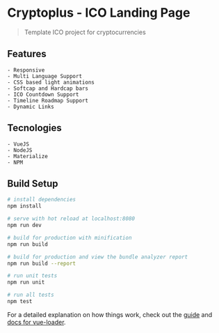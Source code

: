# Cryptoplus - ICO Landing Page
> Template ICO project for cryptocurrencies

## Features
	- Responsive
	- Multi Language Support
	- CSS based light animations
	- Softcap and Hardcap bars
	- ICO Countdown Support 
	- Timeline Roadmap Support
	- Dynamic Links

## Tecnologies
	- VueJS
	- NodeJS
	- Materialize
	- NPM

## Build Setup

``` bash
# install dependencies
npm install

# serve with hot reload at localhost:8080
npm run dev

# build for production with minification
npm run build

# build for production and view the bundle analyzer report
npm run build --report

# run unit tests
npm run unit

# run all tests
npm test
```

For a detailed explanation on how things work, check out the [guide](http://vuejs-templates.github.io/webpack/) and [docs for vue-loader](http://vuejs.github.io/vue-loader).
